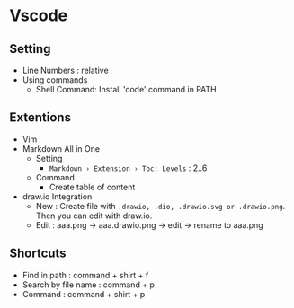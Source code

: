 # Vscode

## Setting

- Line Numbers : relative
- Using commands
  - Shell Command: Install 'code' command in PATH

## Extentions

- Vim
- Markdown All in One
  - Setting
    - `Markdown › Extension › Toc: Levels` : 2..6
  - Command
    - Create table of content
- draw.io Integration
  - New : Create file with `.drawio, .dio, .drawio.svg or .drawio.png`. Then you can edit with draw.io.
  - Edit : aaa.png -> aaa.drawio.png -> edit -> rename to aaa.png

## Shortcuts

- Find in path : command + shirt + f
- Search by file name : command + p
- Command : command + shirt + p

